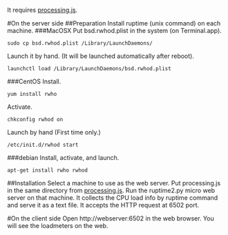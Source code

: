 It requires [processing.js](http://processingjs.org).

#On the server side
##Preparation
Install ruptime (unix command) on each machine.
###MacOSX
Put bsd.rwhod.plist in the system (on Terminal.app).

    sudo cp bsd.rwhod.plist /Library/LaunchDaemons/

Launch it by hand. (It will be launched automatically after reboot).

    launchctl load /Library/LaunchDaemons/bsd.rwhod.plist
###CentOS
Install.

    yum install rwho

Activate.

    chkconfig rwhod on

Launch by hand (First time only.)

    /etc/init.d/rwhod start
###debian
Install, activate, and launch.

    apt-get install rwho rwhod

##Installation
Select a machine to use as the web server.  Put processing.js in the same directory from [processing.js](http://processingjs.org).
Run the ruptime2.py micro web server on that machine.  It collects the CPU load info by ruptime command and serve it as a text file.  It accepts the HTTP request at 6502 port.

#On the client side
Open http://webserver:6502 in the web browser.  You will see the loadmeters on the web.
